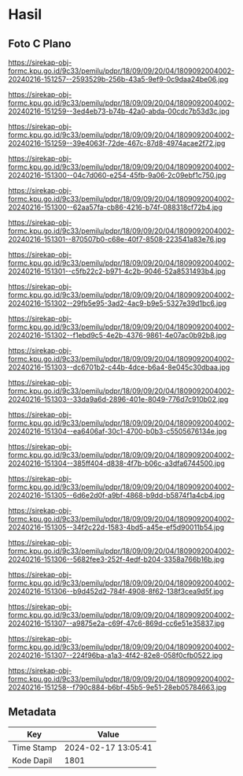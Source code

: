 # Hasil

## Foto C Plano

https://sirekap-obj-formc.kpu.go.id/9c33/pemilu/pdpr/18/09/09/20/04/1809092004002-20240216-151257--2593529b-256b-43a5-9ef9-0c9daa24be06.jpg

https://sirekap-obj-formc.kpu.go.id/9c33/pemilu/pdpr/18/09/09/20/04/1809092004002-20240216-151259--3ed4eb73-b74b-42a0-abda-00cdc7b53d3c.jpg

https://sirekap-obj-formc.kpu.go.id/9c33/pemilu/pdpr/18/09/09/20/04/1809092004002-20240216-151259--39e4063f-72de-467c-87d8-4974acae2f72.jpg

https://sirekap-obj-formc.kpu.go.id/9c33/pemilu/pdpr/18/09/09/20/04/1809092004002-20240216-151300--04c7d060-e254-45fb-9a06-2c09ebf1c750.jpg

https://sirekap-obj-formc.kpu.go.id/9c33/pemilu/pdpr/18/09/09/20/04/1809092004002-20240216-151300--62aa57fa-cb86-4216-b74f-088318cf72b4.jpg

https://sirekap-obj-formc.kpu.go.id/9c33/pemilu/pdpr/18/09/09/20/04/1809092004002-20240216-151301--870507b0-c68e-40f7-8508-223541a83e76.jpg

https://sirekap-obj-formc.kpu.go.id/9c33/pemilu/pdpr/18/09/09/20/04/1809092004002-20240216-151301--c5fb22c2-b971-4c2b-9046-52a8531493b4.jpg

https://sirekap-obj-formc.kpu.go.id/9c33/pemilu/pdpr/18/09/09/20/04/1809092004002-20240216-151302--29fb5e95-3ad2-4ac9-b9e5-5327e39d1bc6.jpg

https://sirekap-obj-formc.kpu.go.id/9c33/pemilu/pdpr/18/09/09/20/04/1809092004002-20240216-151302--f1ebd9c5-4e2b-4376-9861-4e07ac0b92b8.jpg

https://sirekap-obj-formc.kpu.go.id/9c33/pemilu/pdpr/18/09/09/20/04/1809092004002-20240216-151303--dc6701b2-c44b-4dce-b6a4-8e045c30dbaa.jpg

https://sirekap-obj-formc.kpu.go.id/9c33/pemilu/pdpr/18/09/09/20/04/1809092004002-20240216-151303--33da9a6d-2896-401e-8049-776d7c910b02.jpg

https://sirekap-obj-formc.kpu.go.id/9c33/pemilu/pdpr/18/09/09/20/04/1809092004002-20240216-151304--ea6406af-30c1-4700-b0b3-c5505676134e.jpg

https://sirekap-obj-formc.kpu.go.id/9c33/pemilu/pdpr/18/09/09/20/04/1809092004002-20240216-151304--385ff404-d838-4f7b-b06c-a3dfa6744500.jpg

https://sirekap-obj-formc.kpu.go.id/9c33/pemilu/pdpr/18/09/09/20/04/1809092004002-20240216-151305--6d6e2d0f-a9bf-4868-b9dd-b5874f1a4cb4.jpg

https://sirekap-obj-formc.kpu.go.id/9c33/pemilu/pdpr/18/09/09/20/04/1809092004002-20240216-151305--34f2c22d-1583-4bd5-a45e-ef5d90011b54.jpg

https://sirekap-obj-formc.kpu.go.id/9c33/pemilu/pdpr/18/09/09/20/04/1809092004002-20240216-151306--5682fee3-252f-4edf-b204-3358a766b16b.jpg

https://sirekap-obj-formc.kpu.go.id/9c33/pemilu/pdpr/18/09/09/20/04/1809092004002-20240216-151306--b9d452d2-784f-4908-8f62-138f3cea9d5f.jpg

https://sirekap-obj-formc.kpu.go.id/9c33/pemilu/pdpr/18/09/09/20/04/1809092004002-20240216-151307--a9875e2a-c69f-47c6-869d-cc6e51e35837.jpg

https://sirekap-obj-formc.kpu.go.id/9c33/pemilu/pdpr/18/09/09/20/04/1809092004002-20240216-151307--224f96ba-a1a3-4f42-82e8-058f0cfb0522.jpg

https://sirekap-obj-formc.kpu.go.id/9c33/pemilu/pdpr/18/09/09/20/04/1809092004002-20240216-151258--f790c884-b6bf-45b5-9e51-28eb05784663.jpg


## Metadata

| Key        | Value               |
| ---------- | ------------------- |
| Time Stamp | 2024-02-17 13:05:41 |
| Kode Dapil | 1801                |



